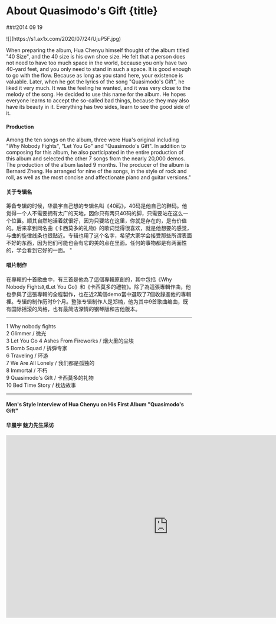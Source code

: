 # About Quasimodo's Gift {title}
###2014 09 19
<div class="background" markdown="1">
![](https://s1.ax1x.com/2020/07/24/UjuP5F.jpg)
</div>

When preparing the album, Hua Chenyu himself thought of the album titled "40 Size", and the 40 size is his own shoe size. He felt that a person does not need to have too much space in the world, because you only have two 40-yard feet, and you only need to stand in such a space. It is good enough to go with the flow.  Because as long as you stand here, your existence is valuable.  Later, when he got the lyrics of the song "Quasimodo's Gift", he liked it very much. It was the feeling he wanted, and it was very close to the melody of the song. He decided to use this name for the album. He hopes everyone learns to accept the so-called bad things, because they may also have its beauty in it. Everything has two sides, learn to see the good side of it.

#### Production

Among the ten songs on the album, three were Hua's original including "Why Nobody Fights", "Let You Go" and "Quasimodo's Gift". In addition to composing for this album, he also participated in the entire production of this album and selected the other 7 songs from the nearly 20,000 demos. The production of the album lasted 9 months.  The producer of the album is Bernard Zheng. He arranged for nine of the songs, in the style of rock and roll, as well as the most concise and affectionate piano and guitar versions."

#### 关于专辑名

筹备专辑的时候，华晨宇自己想的专辑名叫《40码》，40码是他自己的鞋码。他觉得一个人不需要拥有太广的天地，因你只有两只40码的脚，只需要站在这么一个位置。顺其自然地活着就很好，因为只要站在这里，你就是存在的，是有价值的。后来拿到同名曲《卡西莫多的礼物》的歌词觉得很喜欢，就是他想要的感觉，与曲的旋律线条也很贴近。专辑也用了这个名字，希望大家学会接受那些所谓表面不好的东西，因为他们可能也会有它的美的点在里面。任何的事物都是有两面性的，学会看到它好的一面。 "

#### 唱片制作
在專輯的十首歌曲中，有三首是他為了這個專輯原創的，其中包括《Why Nobody Fights》,《Let You Go》和《卡西莫多的禮物》。除了為這張專輯作曲，他也參與了這張專輯的全程製作，也在近2萬個demo當中選取了7個收錄進他的專輯裡。专辑的制作历时9个月。整张专辑制作人是郑楠，他为其中9首歌曲编曲，既有国际摇滚的风格，也有最简洁深情的钢琴版和吉他版本。

---------------------------------

1	Why nobody fights	
2	Glimmer / 微光  
3	Let You Go
4	Ashes From Fireworks / 烟火里的尘埃  
5	Bomb Squad / 拆弹专家  
6	Traveling / 环游  
7	We Are All Lonely / 我们都是孤独的  
8	Immortal / 不朽  
9	Quasimodo's Gift / 卡西莫多的礼物  
10	Bed Time Story / 枕边故事	

---------------------------------

#### Men's Style Interview of Hua Chenyu on His First Album "Quasimodo's Gift"
#### 华晨宇 魅力先生采访

<iframe width="878" height="494" src="https://www.youtube.com/embed/h95B-mD0v5w?list=PLcJCZrYu6H-mFS1CqpS65ImIQK5hr7r_J" frameborder="0" allow="accelerometer; autoplay; encrypted-media; gyroscope; picture-in-picture" allowfullscreen></iframe>


